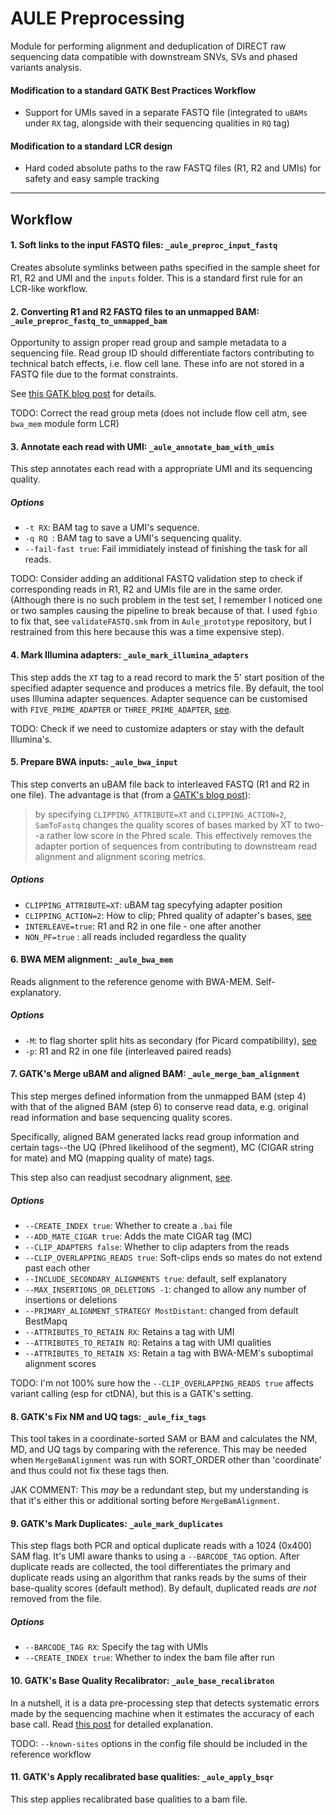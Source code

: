 # AULE Preprocessing 

Module for performing alignment and deduplication of DIRECT raw sequencing data 
compatible with downstream SNVs, SVs and phased variants analysis. 

#### Modification to a standard GATK Best Practices Workflow 

- Support for UMIs saved in a separate FASTQ file (integrated to `uBAMs` under 
`RX` tag, alongside with their sequencing qualities in `RQ` tag)

#### Modification to a standard LCR design 

- Hard coded absolute paths to the raw FASTQ files (R1, R2 and UMIs) for safety 
and easy sample tracking 

-------

## Workflow

#### 1. Soft links to the input FASTQ files: `_aule_preproc_input_fastq`

Creates absolute symlinks between paths specified in the sample sheet for R1, 
R2 and UMI and the `inputs` folder. This is a standard first rule for an LCR-like
workflow. 


#### 2. Converting R1 and R2 FASTQ files to an unmapped BAM: `_aule_preproc_fastq_to_unmapped_bam`

Opportunity to assign proper read group and sample metadata to a sequencing file. 
Read group ID should differentiate factors contributing to technical batch effects, 
i.e. flow cell lane. These info are not stored in a FASTQ file due to the format
constraints. 

See [this GATK blog post](https://gatk.broadinstitute.org/hc/en-us/articles/360039568932--How-to-Map-and-clean-up-short-read-sequence-data-efficiently) for details. 

TODO: Correct the read group meta (does not include flow cell atm, see `bwa_mem` 
module form LCR) 


#### 3. Annotate each read with UMI: `_aule_annotate_bam_with_umis`

This step annotates each read with a appropriate UMI and its sequencing quality. 

##### Options

- `-t RX`: BAM tag to save a UMI's sequence.   
- `-q RQ `: BAM tag to save a UMI's sequencing quality.  
- `--fail-fast true`: Fail immidiately instead of finishing the task for all reads.  

TODO: Consider adding an additional FASTQ validation step to check if corresponding 
reads in R1, R2 and UMIs file are in the same order. (Although there is no such 
problem in the test set, I remember I noticed one or two samples causing the pipeline
to break because of that. I used `fgbio` to fix that, see `validateFASTQ.smk` from
in `Aule_prototype` repository, but I restrained from this here because this was 
a time expensive step). 



#### 4. Mark Illumina adapters: `_aule_mark_illumina_adapters`  

This step adds the `XT` tag to a read record to mark the 5' start position of the 
specified adapter sequence and produces a metrics file. By default, the tool uses 
Illumina adapter sequences. Adapter sequence can be customised with `FIVE_PRIME_ADAPTER`
or `THREE_PRIME_ADAPTER`, [see](https://gatk.broadinstitute.org/hc/en-us/articles/360039568932--How-to-Map-and-clean-up-short-read-sequence-data-efficiently).

TODO: Check if we need to customize adapters or stay with the default Illumina's. 


#### 5. Prepare BWA inputs: `_aule_bwa_input`  

This step converts an uBAM file back to interleaved FASTQ (R1 and R2 in one file). 
The advantage is that (from a [GATK's blog post](https://gatk.broadinstitute.org/hc/en-us/articles/360039568932--How-to-Map-and-clean-up-short-read-sequence-data-efficiently)):  

> by specifying `CLIPPING_ATTRIBUTE=XT` and `CLIPPING_ACTION=2`, `SamToFastq` changes 
the quality scores of bases marked by XT to two--a rather low score in the Phred scale. 
This effectively removes the adapter portion of sequences from contributing to 
downstream read alignment and alignment scoring metrics.

##### Options

- `CLIPPING_ATTRIBUTE=XT`: uBAM tag specyfying adapter position   
- `CLIPPING_ACTION=2`: How to clip; Phred quality of adapter's bases, [see](https://broadinstitute.github.io/picard/command-line-overview.html#SamToFastq)
- `INTERLEAVE=true`: R1 and R2 in one file - one after another
-  `NON_PF=true` : all reads included regardless the quality

#### 6. BWA MEM alignment: `_aule_bwa_mem`

Reads alignment to the reference genome with BWA-MEM. Self-explanatory.

##### Options

- `-M`: to flag shorter split hits as secondary (for Picard compatibility), [see](https://gatk.broadinstitute.org/hc/en-us/articles/360039568932--How-to-Map-and-clean-up-short-read-sequence-data-efficiently) 
- `-p`: R1 and R2 in one file (interleaved paired reads)


#### 7. GATK's Merge uBAM and aligned BAM: `_aule_merge_bam_alignment`

This step merges defined information from the unmapped BAM (step 4) with that of 
the aligned BAM (step 6) to conserve read data, e.g. original read information 
and base sequencing quality scores.

Specifically, aligned BAM generated lacks read group information and certain 
tags--the UQ (Phred likelihood of the segment), MC (CIGAR string for mate) and 
MQ (mapping quality of mate) tags.  

This step also can readjust secodnary alignment, [see](https://gatk.broadinstitute.org/hc/en-us/articles/360039568932--How-to-Map-and-clean-up-short-read-sequence-data-efficiently).  

##### Options

- `--CREATE_INDEX true`: Whether to create a `.bai` file
- `--ADD_MATE_CIGAR true`:  Adds the mate CIGAR tag (MC) 
- `--CLIP_ADAPTERS false`:  Whether to clip adapters from the reads  
- `--CLIP_OVERLAPPING_READS true`: Soft-clips ends so mates do not extend past each other 
- `--INCLUDE_SECONDARY_ALIGNMENTS true`: default, self explanatory
- `--MAX_INSERTIONS_OR_DELETIONS -1`: changed to allow any number of insertions or deletions
- `--PRIMARY_ALIGNMENT_STRATEGY MostDistant`: changed from default BestMapq
- `--ATTRIBUTES_TO_RETAIN RX`: Retains a tag with UMI
- `--ATTRIBUTES_TO_RETAIN RQ`: Retains a tag with UMI qualities
- `--ATTRIBUTES_TO_RETAIN XS`: Retain a tag with BWA-MEM's suboptimal alignment scores

TODO: I'm not 100% sure how the `--CLIP_OVERLAPPING_READS true` affects variant calling (esp for ctDNA),
but this is a GATK's setting. 

#### 8. GATK's Fix NM and UQ tags: `_aule_fix_tags`

This tool takes in a coordinate-sorted SAM or BAM and calculates the NM, MD, 
and UQ tags by comparing with the reference. This may be needed when 
`MergeBamAlignment` was run with SORT_ORDER other than 'coordinate' and thus 
could not fix these tags then. 

JAK COMMENT: This *may* be a redundant step, but my understanding is that it's either this 
or additional sorting before `MergeBamAlignment`.

#### 9. GATK's Mark Duplicates: `_aule_mark_duplicates`

This step flags both PCR and optical duplicate reads with a 1024 (0x400) SAM flag. 
It's UMI aware thanks to using a `--BARCODE_TAG` option. After duplicate reads are collected, 
the tool differentiates the primary and duplicate reads using an algorithm that 
ranks reads by the sums of their base-quality scores (default method). By default,
duplicated reads *are not* removed from the file. 

##### Options

- `--BARCODE_TAG RX`: Specify the tag with UMIs 
- `--CREATE_INDEX true`: Whether to index the bam file after run

#### 10. GATK's Base Quality Recalibrator: `_aule_base_recalibraton`

In a nutshell, it is a data pre-processing step that detects systematic errors 
made by the sequencing machine when it estimates the accuracy of each base call.
Read [this post](https://gatk.broadinstitute.org/hc/en-us/articles/360035890531-Base-Quality-Score-Recalibration-BQSR-) 
for detailed explanation. 

TODO: `--known-sites` options in the config file should be included in the reference 
workflow 

#### 11. GATK's Apply recalibrated base qualities: `_aule_apply_bsqr`

This step applies recalibrated base qualities to a bam file. 
